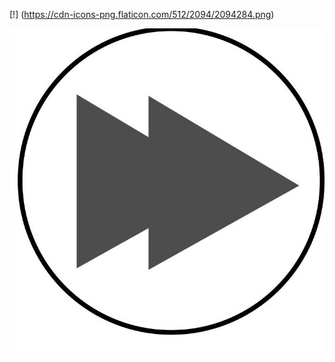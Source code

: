 [!] (https://cdn-icons-png.flaticon.com/512/2094/2094284.png) 

[![IMAGE ALT TEXT HERE](https://raw.githubusercontent.com/kodishmediacenter/radios-sl/main/player/dir.jpg)](http://www.youtube.com/watch?v=YOUTUBE_VIDEO_ID_HERE)
